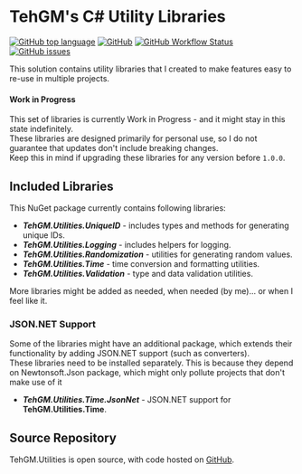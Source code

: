 # TehGM's C# Utility Libraries
[![GitHub top language](https://img.shields.io/github/languages/top/TehGM/TehGM.Utilities)](https://github.com/TehGM/TehGM.Utilities) [![GitHub](https://img.shields.io/github/license/TehGM/TehGM.Utilities)](LICENSE) [![GitHub Workflow Status](https://img.shields.io/github/workflow/status/TehGM/TehGM.Utilities/.NET%20Build)](https://github.com/TehGM/TehGM.Utilities/actions) [![GitHub issues](https://img.shields.io/github/issues/TehGM/TehGM.Utilities)](https://github.com/TehGM/TehGM.Utilities/issues)

This solution contains utility libraries that I created to make features easy to re-use in multiple projects.

#### Work in Progress
This set of libraries is currently Work in Progress - and it might stay in this state indefinitely.  
These libraries are designed primarily for personal use, so I do not guarantee that updates don't include breaking changes.  
Keep this in mind if upgrading these libraries for any version before `1.0.0`.

## Included Libraries
This NuGet package currently contains following libraries:

- ***TehGM.Utilities.UniqueID*** - includes types and methods for generating unique IDs.
- ***TehGM.Utilities.Logging*** - includes helpers for logging.
- ***TehGM.Utilities.Randomization*** - utilities for generating random values.
- ***TehGM.Utilities.Time*** - time conversion and formatting utilities.
- ***TehGM.Utilities.Validation*** - type and data validation utilities.

More libraries might be added as needed, when needed (by me)... or when I feel like it.

### JSON.NET Support
Some of the libraries might have an additional package, which extends their functionality by adding JSON.NET support (such as converters).  
These libraries need to be installed separately. This is because they depend on Newtonsoft.Json package, which might only pollute projects that don't make use of it

- ***TehGM.Utilities.Time.JsonNet*** - JSON.NET support for **TehGM.Utilities.Time**.

## Source Repository
TehGM.Utilities is open source, with code hosted on [GitHub](https://github.com/TehGM/TehGM.Utilities).